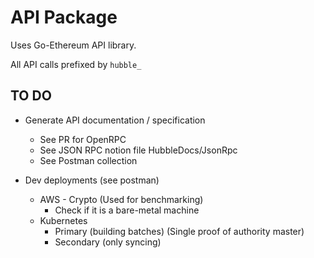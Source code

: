 # API Package

Uses Go-Ethereum API library.

All API calls prefixed by `hubble_`

## TO DO

* Generate API documentation / specification
  * See PR for OpenRPC
  * See JSON RPC notion file  HubbleDocs/JsonRpc
  * See Postman collection

* Dev deployments (see postman)
  * AWS - Crypto (Used for benchmarking)
    * Check if it is a bare-metal machine
  * Kubernetes
    * Primary (building batches) (Single proof of authority master)
    * Secondary (only syncing)
